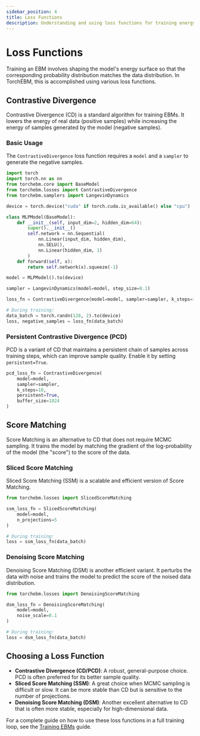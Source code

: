 ```yaml
---
sidebar_position: 4
title: Loss Functions
description: Understanding and using loss functions for training energy-based models.
---
```


# Loss Functions

Training an EBM involves shaping the model's energy surface so that the corresponding probability distribution matches the data distribution. In TorchEBM, this is accomplished using various loss functions.

## Contrastive Divergence

Contrastive Divergence (CD) is a standard algorithm for training EBMs. It lowers the energy of real data (positive samples) while increasing the energy of samples generated by the model (negative samples).

### Basic Usage

The `ContrastiveDivergence` loss function requires a `model` and a `sampler` to generate the negative samples.

```python
import torch
import torch.nn as nn
from torchebm.core import BaseModel
from torchebm.losses import ContrastiveDivergence
from torchebm.samplers import LangevinDynamics

device = torch.device("cuda" if torch.cuda.is_available() else "cpu")

class MLPModel(BaseModel):
    def __init__(self, input_dim=2, hidden_dim=64):
        super().__init__()
        self.network = nn.Sequential(
            nn.Linear(input_dim, hidden_dim),
            nn.SELU(),
            nn.Linear(hidden_dim, 1)
        )
    def forward(self, x):
        return self.network(x).squeeze(-1)

model = MLPModel().to(device)

sampler = LangevinDynamics(model=model, step_size=0.1)

loss_fn = ContrastiveDivergence(model=model, sampler=sampler, k_steps=10)

# During training:
data_batch = torch.randn(128, 2).to(device)
loss, negative_samples = loss_fn(data_batch)
```

### Persistent Contrastive Divergence (PCD)

PCD is a variant of CD that maintains a persistent chain of samples across training steps, which can improve sample quality. Enable it by setting `persistent=True`.

```python
pcd_loss_fn = ContrastiveDivergence(
    model=model,
    sampler=sampler,
    k_steps=10,
    persistent=True,
    buffer_size=1024
)
```

## Score Matching

Score Matching is an alternative to CD that does not require MCMC sampling. It trains the model by matching the gradient of the log-probability of the model (the "score") to the score of the data.

### Sliced Score Matching

Sliced Score Matching (SSM) is a scalable and efficient version of Score Matching.

```python
from torchebm.losses import SlicedScoreMatching

ssm_loss_fn = SlicedScoreMatching(
    model=model,
    n_projections=5
)

# During training:
loss = ssm_loss_fn(data_batch)
```

### Denoising Score Matching

Denoising Score Matching (DSM) is another efficient variant. It perturbs the data with noise and trains the model to predict the score of the noised data distribution.

```python
from torchebm.losses import DenoisingScoreMatching

dsm_loss_fn = DenoisingScoreMatching(
    model=model,
    noise_scale=0.1
)

# During training:
loss = dsm_loss_fn(data_batch)
```

## Choosing a Loss Function

-   **Contrastive Divergence (CD/PCD)**: A robust, general-purpose choice. PCD is often preferred for its better sample quality.
-   **Sliced Score Matching (SSM)**: A great choice when MCMC sampling is difficult or slow. It can be more stable than CD but is sensitive to the number of projections.
-   **Denoising Score Matching (DSM)**: Another excellent alternative to CD that is often more stable, especially for high-dimensional data.

For a complete guide on how to use these loss functions in a full training loop, see the [Training EBMs](training.md) guide. 